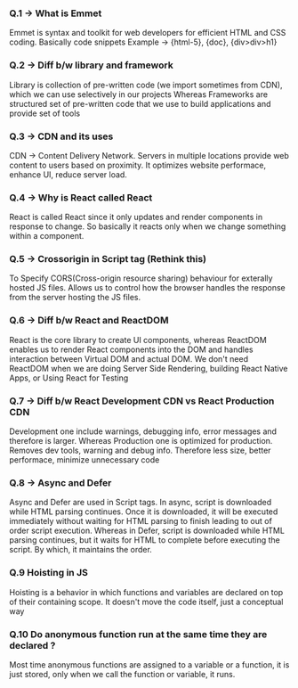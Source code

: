 ### Q.1 -> What is Emmet
Emmet is syntax and toolkit for web developers for efficient HTML and CSS coding.
Basically code snippets
Example -> {html-5}, {doc}, {div>div>h1}

### Q.2 -> Diff b/w library and framework
Library is collection of pre-written code (we import sometimes from CDN), which we can use selectively in our projects
Whereas Frameworks are structured set of pre-written code that we use to build applications and provide set of tools

### Q.3 -> CDN and its uses
CDN -> Content Delivery Network. Servers in multiple locations provide web content to users based on proximity. It optimizes website performace, enhance UI, reduce server load.

### Q.4 -> Why is React called React
React is called React since it only updates and render components in response to change. So basically it reacts only when we change something within a component.

### Q.5 -> Crossorigin in Script tag (Rethink this)
To Specify CORS(Cross-origin resource sharing) behaviour for exterally hosted JS files.
Allows us to control how the browser handles the response from the server hosting the JS files.

### Q.6 -> Diff b/w React and ReactDOM
React is the core library to create UI components, whereas ReactDOM enables us to render React components into the DOM and handles interaction between Virtual DOM and actual DOM.
We don't need ReactDOM when we are doing Server Side Rendering, building React Native Apps, or Using React for Testing

### Q.7 -> Diff b/w React Development CDN vs React Production CDN
Development one include warnings, debugging info, error messages and therefore is larger.
Whereas Production one is optimized for production. Removes dev tools, warning and debug info. Therefore less size, better performace, minimize unnecessary code

### Q.8 -> Async and Defer
Async and Defer are used in Script tags. In async, script is downloaded while HTML parsing continues. Once it is downloaded, it will be executed immediately without waiting for HTML parsing to finish leading to out of order script execution.
Whereas in Defer, script is downloaded while HTML parsing continues, but it waits for HTML to complete before executing the script. By which, it maintains the order.

### Q.9 Hoisting in JS  
Hoisting is a behavior in which functions and variables are declared on top of their containing scope. It doesn't move the code itself, just a conceptual way

### Q.10 Do anonymous function run at the same time they are declared ?
Most time anonymous functions are assigned to a variable or a function, it is just stored, only when we call the function or variable, it runs.
